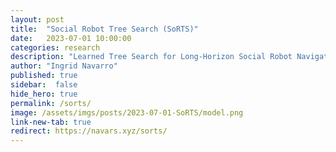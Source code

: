 ```yaml
---
layout: post
title:  "Social Robot Tree Search (SoRTS)"
date:   2023-07-01 10:00:00
categories: research
description: "Learned Tree Search for Long-Horizon Social Robot Navigation in Shared Airspace"
author: "Ingrid Navarro"
published: true
sidebar:  false
hide_hero: true
permalink: /sorts/
image: /assets/imgs/posts/2023-07-01-SoRTS/model.png
link-new-tab: true
redirect: https://navars.xyz/sorts/
---
```

<script>
window.location.href = 'https://navars.xyz/sorts/';
</script>